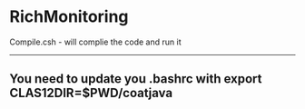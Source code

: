 # RichMonitoring


Compile.csh - will complie the code and run it

--------------------------------------------------------

You need to update you .bashrc with 
export CLAS12DIR=$PWD/coatjava
------------------------------------

 
